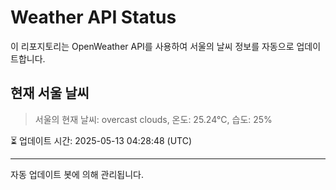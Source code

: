 
# Weather API Status

이 리포지토리는 OpenWeather API를 사용하여 서울의 날씨 정보를 자동으로 업데이트합니다.

## 현재 서울 날씨
> 서울의 현재 날씨: overcast clouds, 온도: 25.24°C, 습도: 25%

⏳ 업데이트 시간: 2025-05-13 04:28:48 (UTC)

---
자동 업데이트 봇에 의해 관리됩니다.

